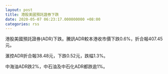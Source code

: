 ```yaml
---
layout: post
title: 港股美國預託證券下跌
date: 2020-05-07 06:23:17.000000000 +08:00
categories: rss
---
```


港股美國預託證券(ADR)下跌。騰訊ADR較本港收市價下跌0.6%，折合報407.45元。

滙控ADR折合報38.48元，下跌0.52元，跌幅1.3%。

中海油ADR跌2%，中石油及中石化ADR都跌逾1%。

